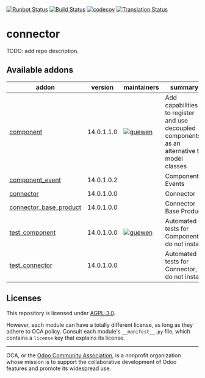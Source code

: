 [![Runbot Status](https://runbot.odoo-community.org/runbot/badge/flat/102/14.0.svg)](https://runbot.odoo-community.org/runbot/repo/github-com-oca-connector-102)
[![Build Status](https://travis-ci.com/OCA/connector.svg?branch=14.0)](https://travis-ci.com/OCA/connector)
[![codecov](https://codecov.io/gh/OCA/connector/branch/14.0/graph/badge.svg)](https://codecov.io/gh/OCA/connector)
[![Translation Status](https://translation.odoo-community.org/widgets/connector-14-0/-/svg-badge.svg)](https://translation.odoo-community.org/engage/connector-14-0/?utm_source=widget)

<!-- /!\ do not modify above this line -->

# connector

TODO: add repo description.

<!-- /!\ do not modify below this line -->

<!-- prettier-ignore-start -->

[//]: # (addons)

Available addons
----------------
addon | version | maintainers | summary
--- | --- | --- | ---
[component](component/) | 14.0.1.1.0 | [![guewen](https://github.com/guewen.png?size=30px)](https://github.com/guewen) | Add capabilities to register and use decoupled components, as an alternative to model classes
[component_event](component_event/) | 14.0.1.0.2 |  | Components Events
[connector](connector/) | 14.0.1.0.0 |  | Connector
[connector_base_product](connector_base_product/) | 14.0.1.0.0 |  | Connector Base Product
[test_component](test_component/) | 14.0.1.0.0 | [![guewen](https://github.com/guewen.png?size=30px)](https://github.com/guewen) | Automated tests for Components, do not install.
[test_connector](test_connector/) | 14.0.1.0.0 |  | Automated tests for Connector, do not install.

[//]: # (end addons)

<!-- prettier-ignore-end -->

## Licenses

This repository is licensed under [AGPL-3.0](LICENSE).

However, each module can have a totally different license, as long as they adhere to OCA
policy. Consult each module's `__manifest__.py` file, which contains a `license` key
that explains its license.

----

OCA, or the [Odoo Community Association](http://odoo-community.org/), is a nonprofit
organization whose mission is to support the collaborative development of Odoo features
and promote its widespread use.
